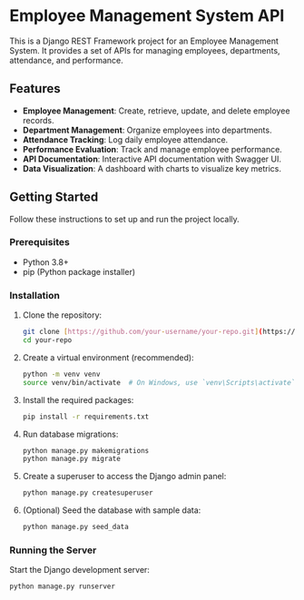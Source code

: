 # Employee Management System API

This is a Django REST Framework project for an Employee Management System. It provides a set of APIs for managing employees, departments, attendance, and performance.

## Features

- **Employee Management**: Create, retrieve, update, and delete employee records.
- **Department Management**: Organize employees into departments.
- **Attendance Tracking**: Log daily employee attendance.
- **Performance Evaluation**: Track and manage employee performance.
- **API Documentation**: Interactive API documentation with Swagger UI.
- **Data Visualization**: A dashboard with charts to visualize key metrics.

## Getting Started

Follow these instructions to set up and run the project locally.

### Prerequisites

- Python 3.8+
- pip (Python package installer)

### Installation

1.  Clone the repository:
    ```bash
    git clone [https://github.com/your-username/your-repo.git](https://github.com/your-username/your-repo.git)
    cd your-repo
    ```

2.  Create a virtual environment (recommended):
    ```bash
    python -m venv venv
    source venv/bin/activate  # On Windows, use `venv\Scripts\activate`
    ```

3.  Install the required packages:
    ```bash
    pip install -r requirements.txt
    ```

4.  Run database migrations:
    ```bash
    python manage.py makemigrations
    python manage.py migrate
    ```

5.  Create a superuser to access the Django admin panel:
    ```bash
    python manage.py createsuperuser
    ```

6.  (Optional) Seed the database with sample data:
    ```bash
    python manage.py seed_data
    ```

### Running the Server

Start the Django development server:

```bash
python manage.py runserver